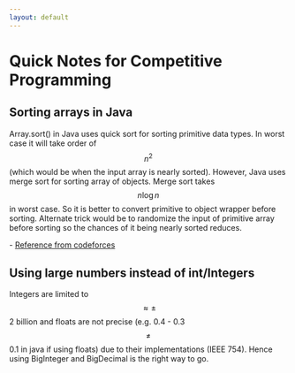 ```yaml
---
layout: default
---
```

# Quick Notes for Competitive Programming

## Sorting arrays in Java

Array.sort() in Java uses quick sort for sorting primitive data types. In worst case it will take order of $$n^2$$ (which would be when the input array is nearly sorted). However, Java uses merge sort for sorting array of objects. Merge sort takes $$n \log n$$ in worst case. So it is better to convert primitive to object wrapper before sorting. Alternate trick would be to randomize the input of primitive array before sorting so the chances of it being nearly sorted reduces.

\- [Reference from codeforces](https://codeforces.com/blog/entry/7108%3Flocale%3Dru)

## Using large numbers instead of int/Integers

Integers are limited to $$\approx \pm$$ 2 billion and floats are not precise (e.g. 0.4 - 0.3 $$\ne$$ 0.1 in java if using floats) due to their implementations (IEEE 754). Hence using BigInteger and BigDecimal is the right way to go.
